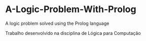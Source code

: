 # A-Logic-Problem-With-Prolog

A logic problem solved using the Prolog language

Trabalho desenvolvido na disciplina de Lógica para Computação

